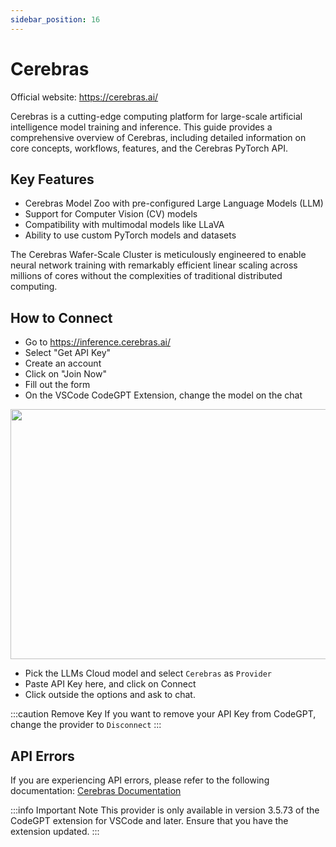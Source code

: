 ```yaml
---
sidebar_position: 16
---
```


# Cerebras
Official website: https://cerebras.ai/

Cerebras is a cutting-edge computing platform for large-scale artificial intelligence model training and inference. This guide provides a comprehensive overview of Cerebras, including detailed information on core concepts, workflows, features, and the Cerebras PyTorch API.

## Key Features
- Cerebras Model Zoo with pre-configured Large Language Models (LLM)
- Support for Computer Vision (CV) models
- Compatibility with multimodal models like LLaVA
- Ability to use custom PyTorch models and datasets

The Cerebras Wafer-Scale Cluster is meticulously engineered to enable neural network training with remarkably efficient linear scaling across millions of cores without the complexities of traditional distributed computing.

## How to Connect
- Go to https://inference.cerebras.ai/
- Select "Get API Key"
- Create an account
- Click on "Join Now"
- Fill out the form
- On the VSCode CodeGPT Extension, change the model on the chat

<p align="center"><img width="550" height="400" src="https://github.com/user-attachments/assets/9589828c-c794-4d67-b806-9eff0adf3798"/></p>

- Pick the LLMs Cloud model and select `Cerebras` as `Provider`
- Paste API Key here, and click on Connect
- Click outside the options and ask to chat.


:::caution Remove Key
If you want to remove your API Key from CodeGPT, change the provider to `Disconnect`
:::


## API Errors
If you are experiencing API errors, please refer to the following documentation: [Cerebras Documentation](https://docs.cerebras.ai/)

:::info Important Note
This provider is only available in version 3.5.73 of the CodeGPT extension for VSCode and later. Ensure that you have the extension updated.
:::
